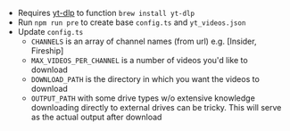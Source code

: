 - Requires [yt-dlp](https://github.com/yt-dlp/yt-dlp) to function `brew install yt-dlp`
- Run `npm run pre` to create base `config.ts` and `yt_videos.json`
- Update `config.ts`
  - `CHANNELS` is an array of channel names (from url) e.g. [Insider, Fireship]
  - `MAX_VIDEOS_PER_CHANNEL` is a number of videos you'd like to download
  - `DOWNLOAD_PATH` is the directory in which you want the videos to download
  - `OUTPUT_PATH` with some drive types w/o extensive knowledge downloading directly to external drives can be tricky. This will serve as the actual output after download
